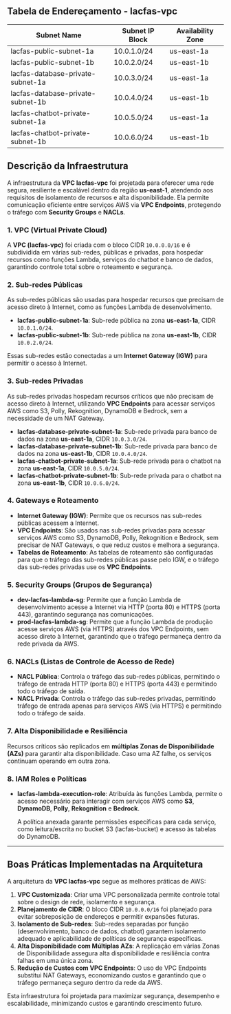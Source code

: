 ## Tabela de Endereçamento - lacfas-vpc

| **Subnet Name**                    | **Subnet IP Block** | **Availability Zone** |
|------------------------------------|---------------------|-----------------------|
| lacfas-public-subnet-1a            | 10.0.1.0/24         | us-east-1a            |
| lacfas-public-subnet-1b            | 10.0.2.0/24         | us-east-1b            |
| lacfas-database-private-subnet-1a  | 10.0.3.0/24         | us-east-1a            |
| lacfas-database-private-subnet-1b  | 10.0.4.0/24         | us-east-1b            |
| lacfas-chatbot-private-subnet-1a   | 10.0.5.0/24         | us-east-1a            |
| lacfas-chatbot-private-subnet-1b   | 10.0.6.0/24         | us-east-1b            |

## Descrição da Infraestrutura

A infraestrutura da **VPC lacfas-vpc** foi projetada para oferecer uma rede segura, resiliente e escalável dentro da região **us-east-1**, atendendo aos requisitos de isolamento de recursos e alta disponibilidade. Ela permite comunicação eficiente entre serviços AWS via **VPC Endpoints**, protegendo o tráfego com **Security Groups** e **NACLs**.

### 1. VPC (Virtual Private Cloud)

A **VPC (lacfas-vpc)** foi criada com o bloco CIDR `10.0.0.0/16` e é subdividida em várias sub-redes, públicas e privadas, para hospedar recursos como funções Lambda, serviços do chatbot e banco de dados, garantindo controle total sobre o roteamento e segurança.

### 2. Sub-redes Públicas

As sub-redes públicas são usadas para hospedar recursos que precisam de acesso direto à Internet, como as funções Lambda de desenvolvimento.

- **lacfas-public-subnet-1a**: Sub-rede pública na zona **us-east-1a**, CIDR `10.0.1.0/24`.
- **lacfas-public-subnet-1b**: Sub-rede pública na zona **us-east-1b**, CIDR `10.0.2.0/24`.

Essas sub-redes estão conectadas a um **Internet Gateway (IGW)** para permitir o acesso à Internet.

### 3. Sub-redes Privadas

As sub-redes privadas hospedam recursos críticos que não precisam de acesso direto à Internet, utilizando **VPC Endpoints** para acessar serviços AWS como S3, Polly, Rekognition, DynamoDB e Bedrock, sem a necessidade de um NAT Gateway.

- **lacfas-database-private-subnet-1a**: Sub-rede privada para banco de dados na zona **us-east-1a**, CIDR `10.0.3.0/24`.
- **lacfas-database-private-subnet-1b**: Sub-rede privada para banco de dados na zona **us-east-1b**, CIDR `10.0.4.0/24`.
- **lacfas-chatbot-private-subnet-1a**: Sub-rede privada para o chatbot na zona **us-east-1a**, CIDR `10.0.5.0/24`.
- **lacfas-chatbot-private-subnet-1b**: Sub-rede privada para o chatbot na zona **us-east-1b**, CIDR `10.0.6.0/24`.

### 4. Gateways e Roteamento

- **Internet Gateway (IGW)**: Permite que os recursos nas sub-redes públicas acessem a Internet.
- **VPC Endpoints**: São usados nas sub-redes privadas para acessar serviços AWS como S3, DynamoDB, Polly, Rekognition e Bedrock, sem precisar de NAT Gateways, o que reduz custos e melhora a segurança.
- **Tabelas de Roteamento**: As tabelas de roteamento são configuradas para que o tráfego das sub-redes públicas passe pelo IGW, e o tráfego das sub-redes privadas use os **VPC Endpoints**.

### 5. Security Groups (Grupos de Segurança)

- **dev-lacfas-lambda-sg**: Permite que a função Lambda de desenvolvimento acesse a Internet via HTTP (porta 80) e HTTPS (porta 443), garantindo segurança nas comunicações.
- **prod-lacfas-lambda-sg**: Permite que a função Lambda de produção acesse serviços AWS (via HTTPS) através dos VPC Endpoints, sem acesso direto à Internet, garantindo que o tráfego permaneça dentro da rede privada da AWS.

### 6. NACLs (Listas de Controle de Acesso de Rede)

- **NACL Pública**: Controla o tráfego das sub-redes públicas, permitindo o tráfego de entrada HTTP (porta 80) e HTTPS (porta 443) e permitindo todo o tráfego de saída.
- **NACL Privada**: Controla o tráfego das sub-redes privadas, permitindo tráfego de entrada apenas para serviços AWS (via HTTPS) e permitindo todo o tráfego de saída.

### 7. Alta Disponibilidade e Resiliência

Recursos críticos são replicados em **múltiplas Zonas de Disponibilidade (AZs)** para garantir alta disponibilidade. Caso uma AZ falhe, os serviços continuam operando em outra zona.

### 8. IAM Roles e Políticas

- **lacfas-lambda-execution-role**: Atribuída às funções Lambda, permite o acesso necessário para interagir com serviços AWS como **S3**, **DynamoDB**, **Polly**, **Rekognition** e **Bedrock**.
  
  A política anexada garante permissões específicas para cada serviço, como leitura/escrita no bucket S3 (lacfas-bucket) e acesso às tabelas do DynamoDB.

---

## Boas Práticas Implementadas na Arquitetura

A arquitetura da **VPC lacfas-vpc** segue as melhores práticas de AWS:

1. **VPC Customizada**: Criar uma VPC personalizada permite controle total sobre o design de rede, isolamento e segurança.
2. **Planejamento de CIDR**: O bloco CIDR `10.0.0.0/16` foi planejado para evitar sobreposição de endereços e permitir expansões futuras.
3. **Isolamento de Sub-redes**: Sub-redes separadas por função (desenvolvimento, banco de dados, chatbot) garantem isolamento adequado e aplicabilidade de políticas de segurança específicas.
4. **Alta Disponibilidade com Múltiplas AZs**: A replicação em várias Zonas de Disponibilidade assegura alta disponibilidade e resiliência contra falhas em uma única zona.
5. **Redução de Custos com VPC Endpoints**: O uso de VPC Endpoints substitui NAT Gateways, economizando custos e garantindo que o tráfego permaneça seguro dentro da rede da AWS.

Esta infraestrutura foi projetada para maximizar segurança, desempenho e escalabilidade, minimizando custos e garantindo crescimento futuro.

